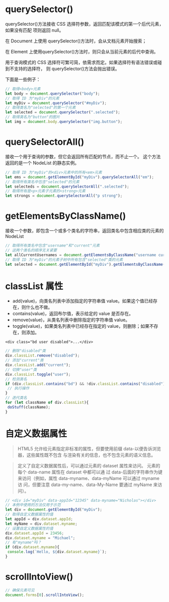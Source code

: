 # querySelector()
querySelector()方法接收 CSS 选择符参数，返回匹配该模式的第一个后代元素，如果没有匹配
项则返回 null。

在 Document 上使用 querySelector()方法时，会从文档元素开始搜索；

在 Element 上使用querySelector()方法时，则只会从当前元素的后代中查询。

用于查询模式的 CSS 选择符可繁可简，依需求而定。如果选择符有语法错误或碰到不支持的选择符，
则 querySelector()方法会抛出错误。

下面是一些例子：
```js
// 取得<body>元素
let body = document.querySelector("body"); 
// 取得 ID 为"myDiv"的元素
let myDiv = document.querySelector("#myDiv"); 
// 取得类名为"selected"的第一个元素
let selected = document.querySelector(".selected"); 
// 取得类名为"button"的图片
let img = document.body.querySelector("img.button"); 

```

# querySelectorAll()
接收一个用于查询的参数，但它会返回所有匹配的节点，而不止一个。
这个方法返回的是一个 NodeList 的静态实例。
```js
// 取得 ID 为"myDiv"的<div>元素中的所有<em>元素
let ems = document.getElementById("myDiv").querySelectorAll("em"); 
// 取得所有类名中包含"selected"的元素
let selecteds = document.querySelectorAll(".selected"); 
// 取得所有是<p>元素子元素的<strong>元素
let strongs = document.querySelectorAll("p strong");
```

# getElementsByClassName()
接收一个参数，即包含一个或多个类名的字符串，返回类名中包含相应类的元素的 NodeList
```js
// 取得所有类名中包含"username"和"current"元素
// 这两个类名的顺序无关紧要
let allCurrentUsernames = document.getElementsByClassName("username current"); 
// 取得 ID 为"myDiv"的元素子树中所有包含"selected"类的元素
let selected = document.getElementById("myDiv").getElementsByClassName("selected");
```

# classList 属性
- add(value)，向类名列表中添加指定的字符串值 value。如果这个值已经存在，则什么也不做。
- contains(value)，返回布尔值，表示给定的 value 是否存在。
- remove(value)，从类名列表中删除指定的字符串值 value。
- toggle(value)，如果类名列表中已经存在指定的 value，则删除；如果不存在，则添加。
```
<div class="bd user disabled">...</div>
```
```js
// 删除"disabled"类
div.classList.remove("disabled"); 
// 添加"current"类
div.classList.add("current"); 
// 切换"user"类
div.classList.toggle("user"); 
// 检测类名 
if (div.classList.contains("bd") && !div.classList.contains("disabled")){ 
 // 执行操作
}
// 迭代类名
for (let className of div.classList){ 
 doStuff(className); 
}
```

# 自定义数据属性
>HTML5 允许给元素指定非标准的属性，但要使用前缀 data-以便告诉浏览器，这些属性既不包含
与渲染有关的信息，也不包含元素的语义信息。

>定义了自定义数据属性后，可以通过元素的 dataset 属性来访问。
元素的每个 data-name 属性在 dataset 中都可以通
过 data-后面的字符串作为键来访问（例如，属性 data-myname、data-myName 可以通过 myname 访
问，但要注意 data-my-name、data-My-Name 要通过 myName 来访问）。

```js
// <div id="myDiv" data-appId="12345" data-myname="Nicholas"></div> 
// 本例中使用的方法仅用于示范
let div = document.getElementById("myDiv"); 
// 取得自定义数据属性的值
let appId = div.dataset.appId; 
let myName = div.dataset.myname; 
// 设置自定义数据属性的值
div.dataset.appId = 23456; 
div.dataset.myname = "Michael"; 
// 有"myname"吗？
if (div.dataset.myname){ 
 console.log(`Hello, ${div.dataset.myname}`);
}
```

# scrollIntoView()
```js
// 确保元素可见
document.forms[0].scrollIntoView();
```
